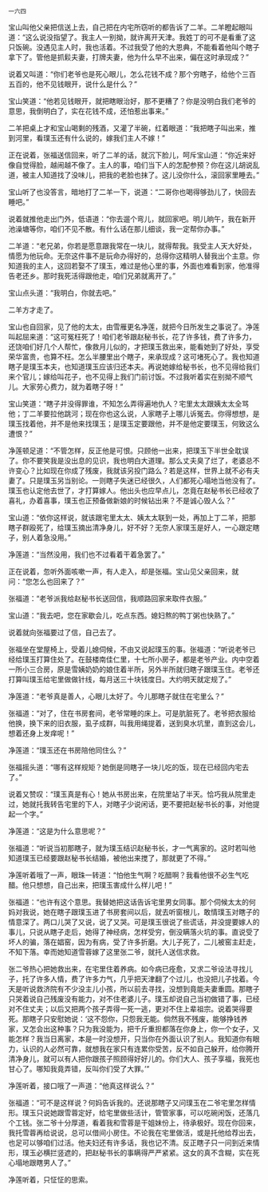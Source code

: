     一六四 

   宝山叫他父亲把信送上去，自己把在内宅所窃听的都告诉了二羊。二羊瞪起眼叫道：“这么说没指望了。我主人一别拗，就许离开天津。我姓丁的可不是看重了这只饭碗。没遇见主人时，我也活着。不过我受了他的大恩典，不能看着他叫个瞎子拿下了。管他是抓鬏夫妻，打牌夫妻，他为什么早不出来，偏在这时承现成？”

   说着又叫道：“你们老爷也是死心眼儿，怎么花钱不成？那个穷瞎子，给他个三百五百的，他不见钱眼开，说什么是什么？”

   宝山笑道：“他若见钱眼开，就把瞎眼治好，那不更糟了？你是没明白我们老爷的意思，我倒明白了，实在花钱不成，还怕惹出事来。”

   二羊把桌上才和宝山喝剩的残酒，又灌了半碗，红着眼道：“我把瞎子叫出来，推到河里，看璞玉还有什么说的，嫁我们主人不嫁！”

   正在说着，张福送信回来，听了二羊的话，就沉下脸儿，呵斥宝山道：“你近来好像自觉得脸，越闹越不像了。主人的事，咱们当下人的怎配参预？你在这儿胡说乱道，被主人知道找了没味儿，把我的老脸也抹了。这儿没你什么，滚回家里睡去。”

   宝山听了也没答言，暗地打了二羊一下，说道：“二哥你也喝得够劲儿了，快回去睡吧。”

   说着就推他走出门外，低语道：“你去遛个弯儿，就回家吧。明儿晌午，我在新开池澡塘等你，咱们不见不散。有什么话在那儿细谈，我一定帮你办事。”

   二羊道：“老兄弟，你若是愿意跟我常在一块儿，就得帮我。我受主人天大好处，情愿为他玩命。无奈这件事不是玩命办得好的，总得你这精明人替我出个主意。你知道我的主人，这回若娶不了璞玉，难过是他心里的事，外面也难看到家，他准得告老还乡。那时我死活得跟他走，咱们兄弟就离开了。”

   宝山点头道：“我明白，你就去吧。”

   二羊方才走了。

   宝山也自回家，见了他的太太，由雪雁更名净莲，就把今日所发生之事说了。净莲叫起屈来道：“这可冤枉死了！咱们老爷跟赵秘书长，花了许多钱，费了许多力，还饶咱们好几个人帮忙，像救月儿似的，才把璞玉救出来，能看她到了好处，享受荣华富贵，也算不枉。怎么半腰里出个瞎子，来承现成？这可堵死心了。我也知道瞎子是璞玉本夫，也知道璞玉应该归还本夫。再说她嫁给秘书长，也不见得给我们来个官儿；嫁给叫花子，也不见得上我们门前讨饭。不过我听着实在别拗不顺气儿。大家劳心费力，就为着瞎子呀！”

   宝山笑道：“瞎子并没得罪谁，不知怎么弄得遍地仇人？宅里太太跟姨太太全骂他；丁二羊要拉他跳河；现在你也这么说，人家瞎子上哪儿诉冤去。你得想想，是璞玉找着他，并不是他来找璞玉；是璞玉定要跟他，并不是他定要璞玉，何致这么遭恨？”

   净莲顿足道：“不管怎样，反正他是可恨。只顾他一出来，把璞玉下半世全耽误了。你不要笑我是没出息的见识，我也明白大道理。那么丈夫臭了烂了，老婆总不许变心？比如现在你成了残废，我就该另投门路么？若是这样，世界上就不必有夫妻了。只是璞玉另当别论。一则瞎子失迷已经很久，人们都死心塌地当他没有了。璞玉也认定他去世了，才打算嫁人。他出头也应早点儿，怎竟在赵秘书长已经收了喜礼，办着喜事，璞玉也正预备做新娘的时候钻出来？不是诚心毁人么？”

   宝山道：“依你这样说，就该跟宅里太太、姨太太联到一处，再加上丁二羊，把那瞎子群殴死了，给璞玉摘出清净身儿，好不好？无奈人家璞玉是好人，一心跟定瞎子，别人着急没用。”

   净莲道：“当然没用，我们也不过看着干着急罢了。”

   正在说着，忽听外面咳嗽一声，有人走入，却是张福。宝山见父亲回来，就问：“您怎么也回来了？”

   张福道：“老爷派我给赵秘书长送回信，我顺路回家来取件衣服。”

   宝山道：“我去吧，您在家歇会儿，吃点东西。媳妇熬的鸭丁粥也快熟了。”

   说着就向张福要过了信，自己去了。

   张福坐在堂屋椅上，受着儿媳伺候，不由又说起璞玉的事。张福道：“听说老爷已经给璞玉打算住处了。在鼓楼南佳仁里，十七所小房子，都是老爷产业。内中空着一所小三合房，原是雪姨奶奶的娘住着半所，另外半所就归瞎子跟璞玉住。老爷还打算叫璞玉给宅里做做针线，每月送三十块钱度日。大约明天就定规了。”

   净莲道：“老爷真是善人，心眼儿太好了。今儿那瞎子就住在宅里么？”

   张福道：“对了，住在书房套间，老爷常睡的床上。可是肮脏死了。老爷把衣服给他换，换下来的旧衣服，虱子成群，叫我用绳提着，送到臭水坑里，直到这会儿，想着还身上发痒呢！”

   净莲道：“璞玉还在书房陪他同住么？”

   张福摇头道：“哪有这样规矩？她倒是同瞎子一块儿吃的饭，现在已经回内宅去了。”

   说着又赞叹：“璞玉真是有心！她从书房出来，在院里站了半天。恰巧我从院里走过，她就托我转告宅里的下人，对瞎子少说闲话，更不要把赵秘书长的事，对他提起一个字。”

   净莲道：“这是为什么意思呢？”

   张福道：“听说当初那瞎子，就为璞玉结识赵秘书长，才一气离家的。这时若叫他知道璞玉已经要跟赵秘书长结婚，被他出来搅了，那就更了不得。”

   净莲听着哦了一声，眼珠一转道：“怕他生气啊？吃醋啊？我看他很不必生气吃醋。他只想想，自己出来，把璞玉害成什么样儿吧！”

   张福道：“也许有这个意思。我替她把这话告诉宅里男女同事。那个伺候太太的何妈对我说，她在瞎子跟璞玉进了书房套间以后，就去听窗根儿，敢情璞玉对瞎子的情意深了。两口儿哭了又说，说了又哭。可是璞玉很说了些谎话，并没提要嫁人的事儿，只说从瞎子走后，她得了神经病，怎样受穷，倒没瞒落火坑的事。直说受了坏人的骗，落在娼窑，因为有病，受了许多折磨。大儿子死了，二儿被窑主赶走，不知下落。幸而她知道雪蓉嫁了这里张二爷，就托人送信求救。

   张二爷热心把她救出来，在宅里住着养病。如今病已痊愈，又求二爷设法寻找儿子，托了许多人情，费了许多力气，几乎把天津翻了个过儿，也没把儿子找着。今天是听说救济院有不少没主儿小孩，所以前去寻找，没想到竟能夫妻重圆。那瞎子只哭着说自己残废没有能力，对不住老婆儿子。璞玉却说自己当初做错了事，已经对不住丈夫；以后又把两个孩子弄得一死一逃，更对不住上辈祖宗。说着哭得要死。那瞎子只安慰她说：‘这不怨你，只怨我无能。倘然我不残废，能够挣钱养家，又怎会出这种事？只为我没能为，把千斤重担都落在你身上，你一个女子，又能怎样？我当日离家，本是一时没想开，只当你在外面认识了别人。我知道你有眼力，认识的人必然可靠，就想我在家只有连累你受苦，反不如自己躲开，给你腾开清净身儿，就可以有人把你跟孩子照顾得好好儿的。你们大人、孩子享福，我死也甘心了。哪知我竟弄错，反叫你们受了大罪。’”

   净莲听着，接口哦了一声道：“他真这样说么？”

   张福道：“可不是这样说？何妈告诉我的。还说那瞎子又问璞玉在二爷宅里怎样情形。璞玉只说她跟雪蓉定好，给宅里做些活计，管管家事，可以吃碗闲饭，还落几个工钱。张二爷十分厚道，看着我和雪蓉是干姐妹份上，待承极好。现在你回来，我托雪蓉再给说说，总可以借间小房住。不论我在宅里做活，或是托他给荐出去，也足可以够咱们过活。他夫妇还有许多话，我也记不清。反正瞎子只一问到近来情形，璞玉必横拦竖遮的，把赵秘书长的事瞒得严严紧紧。这女的真不含糊，实在死心塌地跟瞎男人了。”

   净莲听着，只怔怔的思索。

